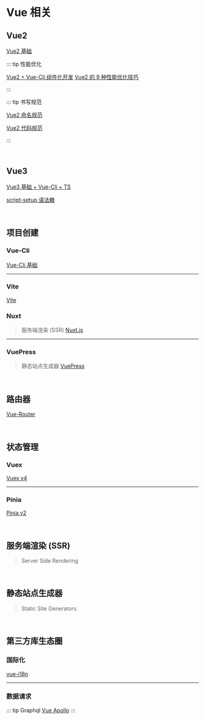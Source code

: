 # Vue 相关

## Vue2

[Vue2 基础](./Vue2/Vue2.md)

::: tip 性能优化

[Vue2 + Vue-Cli 组件化开发](./Vue2/ComponentsDevelopment.md)
[Vue2 的 9 种性能优化技巧](./Vue2/PO/9-Performance-Optimizations.md)

:::

::: tip 书写规范

[Vue2 命名规范](./Vue2/PO/styleGuide-vue2-name.md)

[Vue2 代码规范](./Vue2/PO/styleGuide-vue2-code.md)

:::

<br/>

## Vue3

[Vue3 基础 + Vue-Cli + TS ](./Vue3/Vue3+Vue-Cli+TS.md)

[script-setup 语法糖]()

<br/>

## 项目创建

### Vue-Cli

[Vue-Cli 基础](./Cli/Vue-Cli.md)

---

### Vite

[Vite](https://vitejs.cn/)

### Nuxt

> 服务端渲染 (SSR)
> [Nuxt.js]()

---

### VuePress

> 静态站点生成器
> [VuePress]()

<br/>

## 路由器

[Vue-Router]()

<br/>

## 状态管理

### Vuex

[Vuex v4]()

---

### Pinia

[Pinia v2]()

<br/>

## 服务端渲染 (SSR)

> Server Side Rendering

<br/>

## 静态站点生成器

> Static Site Generators

<br/>

## 第三方库生态圈

### 国际化

[vue-i18n]()

---

### 数据请求

::: tip Graphql
[Vue Apollo](https://apollo.vuejs.org/)
:::
